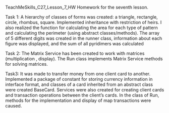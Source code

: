 TeachMeSkills_C27_Lesson_7_HW Homework for the seventh lesson.

Task 1: A hierarchy of classes of forms was created: a triangle, rectangle, circle, rhombus, square. Implemented inheritance with restriction of heirs. 
I also realized the function for calculating the area for each type of pattern and calculating the perimeter (using abstract classes/methods). 
The array of 5 different digits was created in the runner class, information about each figure was displayed, and the sum of all pyridimers was calculated

Task 2: The Matrix Service has been created to work with matrices (multiplication , display). The Run class implements Matrix Service methods for solving matrices.

Task3: It was made to transfer money from one client card to another. Implemented a package of constant for storing currency information in interface format,
and classes of a card inherited from an abstract class were created BaseCard. Services were also created for creating client cards and transaction operations between the client’s cards. 
In the class of Run, methods for the implementation and display of map transactions were caused.
